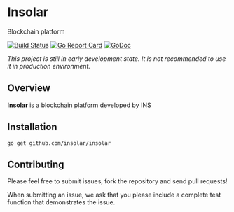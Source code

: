 Insolar
===============
Blockchain platform

[![Build Status](https://travis-ci.org/insolar/network.svg?branch=master)](https://travis-ci.org/insolar/network)
[![Go Report Card](https://goreportcard.com/badge/github.com/insolar/network)](https://goreportcard.com/report/github.com/insolar/network)
[![GoDoc](https://godoc.org/github.com/insolar/network?status.svg)](https://godoc.org/github.com/insolar/network)

_This project is still in early development state.
It is not recommended to use it in production environment._

Overview
--------
**Insolar** is a blockchain platform developed by INS


Installation
------------

    go get github.com/insolar/insolar


Contributing
------------

Please feel free to submit issues, fork the repository and send pull requests!

When submitting an issue, we ask that you please include a complete test function that demonstrates the issue.
